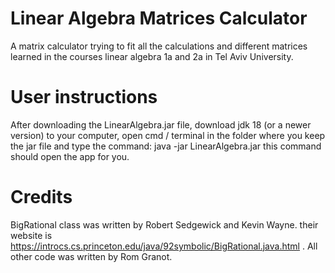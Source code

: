 # Linear Algebra Matrices Calculator

A matrix calculator trying to fit all the calculations and different matrices learned in the courses linear algebra 1a and 2a in Tel Aviv University.

# User instructions
After downloading the LinearAlgebra.jar file, download jdk 18 (or a newer version) to your computer, open cmd / terminal
in the folder where you keep the jar file and type the command: java -jar LinearAlgebra.jar
this command should open the app for you.

# Credits
BigRational class was written by Robert Sedgewick and Kevin Wayne.
their website is https://introcs.cs.princeton.edu/java/92symbolic/BigRational.java.html .
All other code was written by Rom Granot.
